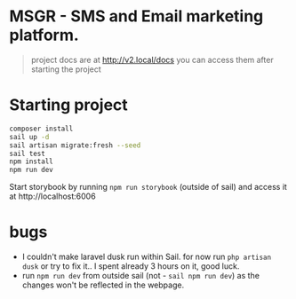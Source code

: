 # MSGR - SMS and Email marketing platform.


> project docs are at http://v2.local/docs you can access them after starting the project

# Starting project
```bash
composer install
sail up -d
sail artisan migrate:fresh --seed
sail test
npm install
npm run dev
```

Start storybook by running `npm run storybook` (outside of sail) and access it at http://localhost:6006

# bugs
- I couldn't make laravel dusk run within Sail. for now run `php artisan dusk` or try to fix it.. I spent already 3 hours on it, good luck.
- run `npm run dev` from outside sail (not - `sail npm run dev`) as the changes won't be reflected in the webpage.